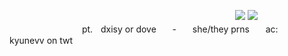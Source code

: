 ㅤㅤㅤㅤㅤㅤㅤㅤㅤㅤㅤㅤㅤㅤㅤㅤㅤㅤㅤㅤㅤㅤㅤㅤㅤㅤㅤㅤ![](https://komarev.com/ghpvc/?username=loveshotted&label=me?+i+trusted+him.&color=c3508d)
![](https://64.media.tumblr.com/e8ae0322cf0c12f90039ae41611ab294/92e685400e894f80-9b/s1280x1920/6a0c120e2e1ffcdf545406c1bbdb252f51d1f937.png)
ㅤㅤㅤㅤㅤㅤㅤㅤㅤㅤㅤㅤㅤㅤㅤㅤㅤpt.ㅤdxisy or doveㅤㅤ-ㅤㅤshe/they prnsㅤㅤac:ㅤㅤkyunevv on twt
